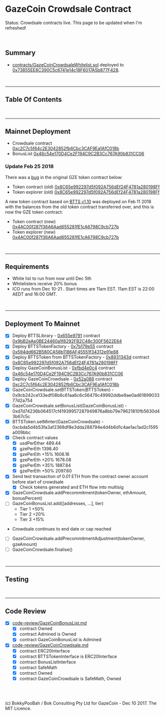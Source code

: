 # GazeCoin Crowdsale Contract

Status: Crowdsale contracts live. This page to be updated when I'm refreshed!

<br />

## Summary

* [contracts/GazeCoinCrowdsaleWhitelist.sol](contracts/GazeCoinCrowdsaleWhitelist.sol) deployed to [0x73855EE8C390C5c6741e14c18F6017A5b877F428](https://etherscan.io/address/0x73855ee8c390c5c6741e14c18f6017a5b877f428#code).

<br />

<hr />

## Table Of Contents

<br />

<hr />

## Mainnet Deployment

* Crowdsale contract [0xc2C7c5f64c2E3042852fb6Cbc3CAF9Ea1AfC018b](https://etherscan.io/address/0xc2C7c5f64c2E3042852fb6Cbc3CAF9Ea1AfC018b)
* BonusList [0x46c54e170D4Ce2F194C9C2B3Cc767A90b831CC06](https://etherscan.io/address/0x46c54e170D4Ce2F194C9C2B3Cc767A90b831CC06)

### Update Feb 25 2018

There was a [bug](https://github.com/bokkypoobah/BokkyPooBahsTokenTeleportationServiceSmartContract#history) in the original GZE token contract below:

* Token contract (old) [0x8C65e992297d5f092A756dEf24F4781a280198Ff](https://etherscan.io/address/0x8C65e992297d5f092A756dEf24F4781a280198Ff)
* Token explorer (old) [0x8C65e992297d5f092A756dEf24F4781a280198Ff](https://etherscan.io/token/0x8C65e992297d5f092A756dEf24F4781a280198Ff)

A new token contract based on [BTTS v1.10](https://github.com/bokkypoobah/BokkyPooBahsTokenTeleportationServiceSmartContract/blob/ec58bced28ed996cb8cb36bc5783472017fb3689/contracts/BTTSTokenFactory.sol)
was deployed on Feb 11 2018 with the balances from the old token contract transferred over, and this is now the GZE token contract:

* Token contract (new) [0x4AC00f287f36A6Aad655281fE1cA6798C9cb727b](https://etherscan.io/address/0x4AC00f287f36A6Aad655281fE1cA6798C9cb727b)
* Token explorer (new) [0x4AC00f287f36A6Aad655281fE1cA6798C9cb727b](https://etherscan.io/token/0x4AC00f287f36A6Aad655281fE1cA6798C9cb727b)

<br />

<hr />

## Requirements

* White list to run from now until Dec 5th
* Whitelisters receive 20% bonus
* ICO runs from Dec 10-21 . Start times are 11am EST. 11am EST is 22:00 AEDT and 16:00 GMT.

<br />

<hr />

## Deployment To Mainnet

* [x] Deploy BTTSLibrary - [0x655e9791](https://etherscan.io/tx/0x655e97912f8b1a0778897f46bc0e366f4029bbdb8ede92aa25ad14b71d8982b7) contract [0x9bB2eAe0BE24460a1f8292FB2C48c300F5622E64](https://etherscan.io/address/0x9bb2eae0be24460a1f8292fb2c48c300f5622e64)
* [x] Deploy BTTSTokenFactory - [0x7b179e55](https://etherscan.io/tx/0x7b179e5557202390c481c4523424054085a25d5f3908d38cedf4acba7fda6c88) contract [0x594dd662B580CA58b1186AF45551f34312e91e88](https://etherscan.io/address/0x594dd662b580ca58b1186af45551f34312e91e88)
* [x] Deploy BTTSToken from BTTSTokenFactory - [0x8931343d](https://etherscan.io/tx/0x8931343d0b2bc0791f5e7ce23f5ae538463233ac953b14bbb3ae847bfce75d75) contract [0x8C65e992297d5f092A756dEf24F4781a280198Ff](https://etherscan.io/address/0x8C65e992297d5f092A756dEf24F4781a280198Ff)
* [x] Deploy GazeCoinBonusList - [0xfbd4e0c4](https://etherscan.io/tx/0xfbd4e0c42787aea99db1c270cdcfdc25558a3217530a072c21c93cee24462a84) contract [0x46c54e170D4Ce2F194C9C2B3Cc767A90b831CC06](https://etherscan.io/address/0x46c54e170D4Ce2F194C9C2B3Cc767A90b831CC06)
* [x] Deploy GazeCoinCrowdsale - [0x52a088](https://etherscan.io/tx/0x52a088e7fea4ad19495268e8bad7e5092d2f715896f204c7edcf023c7967b0c0) contract [0xc2C7c5f64c2E3042852fb6Cbc3CAF9Ea1AfC018b](https://etherscan.io/address/0xc2C7c5f64c2E3042852fb6Cbc3CAF9Ea1AfC018b)
* [x] GazeCoinCrowdsale.setBTTSToken(BTTSToken) - 0x9cb242ce133edf08b6c61aa6c6c56479c49992ddbe9ae0ad6189903377d2a754
* [x] GazeCoinCrowdsale.setBonusList(GazeCoinBonusList) - 0xd7d74236b064517cf41939957287949876a8bb79e79621810fb5630d43b67c5c
* [x] BTTSToken.setMinter(GazeCoinCrowdsale) - 0xcbda5d4b53fa3af2368df8e3dda288794e4d4b6d1c4ae1ac1ad2c1595a009bbc
* [x] Check contract values
  * [x] usdPerEther 489.44
  * [x] gzePerEth 1398.40
  * [x] gzePerEth +15% 1608.16
  * [x] gzePerEth +20% 1678.08
  * [x] gzePerEth +35% 1887.84
  * [x] gzePerEth +50% 2097.60
* [x] Send test transaction of 0.01 ETH from the contract owner account before start of crowdsale
  * [x] Check tokens generated and ETH flow into multisig
* [x] GazeCoinCrowdsale.addPrecommitment(tokenOwner, ethAmount, bonusPercent)
* [ ] GazeCoinBonusList.add([addresses, ...], tier)
  * Tier 1 +50%
  * Tier 2 +20%
  * Tier 3 +15%
* Crowdsale continues to end date or cap reached
* [ ] GazeCoinCrowdsale.addPrecommitmentAdjustment(tokenOwner, gzeAmount)
* [ ] GazeCoinCrowdsale.finalise()

<br />

<hr />

## Testing

<br />

<hr />

## Code Review

* [x] [code-review/GazeCoinBonusList.md](code-review/GazeCoinBonusList.md)
  * [x] contract Owned
  * [x] contract Admined is Owned
  * [x] contract GazeCoinBonusList is Admined
* [x] [code-review/GazeCoinCrowdsale.md](code-review/GazeCoinCrowdsale.md)
  * [x] contract ERC20Interface
  * [x] contract BTTSTokenInterface is ERC20Interface
  * [x] contract BonusListInterface
  * [x] contract SafeMath
  * [x] contract Owned
  * [x] contract GazeCoinCrowdsale is SafeMath, Owned

<br />

<br />

(c) BokkyPooBah / Bok Consulting Pty Ltd for GazeCoin - Dec 10 2017. The MIT Licence.
